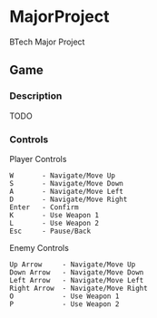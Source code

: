 # MajorProject
BTech Major Project

## Game
### Description
TODO
### Controls
Player Controls
```
W       - Navigate/Move Up
S       - Navigate/Move Down
A       - Navigate/Move Left
D       - Navigate/Move Right
Enter   - Confirm
K       - Use Weapon 1
L       - Use Weapon 2
Esc     - Pause/Back
```

Enemy Controls
```
Up Arrow     - Navigate/Move Up
Down Arrow   - Navigate/Move Down
Left Arrow   - Navigate/Move Left
Right Arrow  - Navigate/Move Right
O            - Use Weapon 1
P            - Use Weapon 2
```
